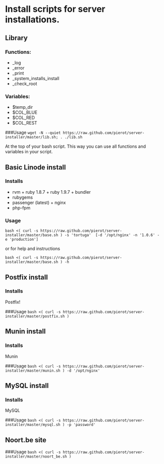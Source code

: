 Install scripts for server installations.
=========================================

Library
-------
### Functions:
* _log
* _error
* _print
* _system_installs_install
* _check_root

### Variables:
* $temp_dir
* $COL_BLUE
* $COL_RED
* $COL_REST

###Usage
`wget -N --quiet https://raw.github.com/pierot/server-installer/master/lib.sh; . ./lib.sh`

At the top of your bash script. This way you can use all functions and variables in your script.


Basic Linode install
-------------------
### Installs
* rvm + ruby 1.8.7 + ruby 1.9.7 + bundler
* rubygems
* passenger (latest) + nginx
* php-fpm

### Usage
`bash <( curl -s https://raw.github.com/pierot/server-installer/master/base.sh ) -s 'tortuga'  [-d '/opt/nginx' -n '1.0.6' -e 'production']`

or for help and instructions

`bash <( curl -s https://raw.github.com/pierot/server-installer/master/base.sh ) -h`

Postfix install
---------------
### Installs
Postfix!

###Usage
`bash <( curl -s https://raw.github.com/pierot/server-installer/master/postfix.sh )`

Munin install
---------------
### Installs
Munin

###Usage
`bash <( curl -s https://raw.github.com/pierot/server-installer/master/munin.sh ) -d '/opt/nginx'`

MySQL install
---------------
### Installs
MySQL

###Usage
`bash <( curl -s https://raw.github.com/pierot/server-installer/master/mysql.sh ) -p 'password'`

Noort.be site
------------

###Usage
`bash <( curl -s https://raw.github.com/pierot/server-installer/master/noort_be.sh )`

